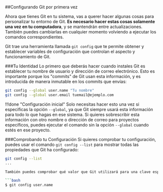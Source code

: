 ##Configurando Git por primera vez

Ahora que tienes Git en tu sistema, vas a querer hacer algunas cosas para personalizar tu entorno de Git. **Es necesario hacer estas cosas solamente una vez en tu computadora**, y se mantendrán entre actualizaciones. También puedes cambiarlas en cualquier momento volviendo a ejecutar los comandos correspondientes.

Git trae una herramienta llamada `git config` que te permite obtener y establecer variables de configuración que controlan el aspecto y funcionamiento de Git. 

###Tu Identidad
Lo primero que deberás hacer cuando instales Git es establecer tu nombre de usuario y dirección de correo electrónico. Esto es importante porque los "commits" de Git usan esta información, y es introducida de manera inmutable en los commits que envías:

```bash
git config --global user.name "Tu nombre"
git config --global user.email tuemail@ejemplo.com
```

!!!done "Configuración inicial"
        Solo necesitas hacer esto una vez si especificas la opción `--global`, ya que Git siempre usará esta información para todo lo que hagas en ese sistema. Si quieres sobrescribir esta información con otro nombre o dirección de correo para proyectos específicos, puedes ejecutar el comando sin la opción `--global` cuando estés en ese proyecto.

###Comprobando tu Configuración
Si quieres comprobar tu configuración, puedes usar el comando `git config --list` para mostrar todas las propiedades que Git ha configurado:

```bash
git config --list
...

También puedes comprobar qué valor que Git utilizará para una clave específica ejecutando `git config <key>`:

```bash
$ git config user.name
```


